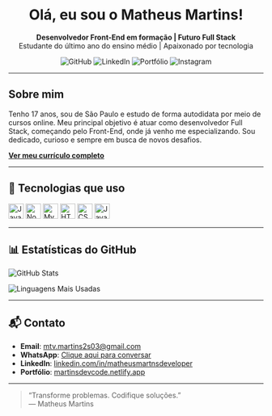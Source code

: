<h1 align="center">Olá, eu sou o Matheus Martins!</h1>

<p align="center">
  <strong>Desenvolvedor Front-End em formação | Futuro Full Stack</strong><br/>
  Estudante do último ano do ensino médio | Apaixonado por tecnologia
</p>

<p align="center">
  <img src="https://img.shields.io/badge/GitHub-000?style=for-the-badge&logo=github&logoColor=white" alt="GitHub" />
  <img src="https://img.shields.io/badge/LinkedIn-0A66C2?style=for-the-badge&logo=linkedin&logoColor=white" alt="LinkedIn" />
  <img src="https://img.shields.io/badge/Portfólio-111?style=for-the-badge&logo=vercel&logoColor=white" alt="Portfólio" />
  <img src="https://img.shields.io/badge/Instagram-E4405F?style=for-the-badge&logo=instagram&logoColor=white" alt="Instagram" />
</p>

---

## Sobre mim

Tenho 17 anos, sou de São Paulo e estudo de forma autodidata por meio de cursos online. Meu principal objetivo é atuar como desenvolvedor Full Stack, começando pelo Front-End, onde já venho me especializando. Sou dedicado, curioso e sempre em busca de novos desafios.

[**Ver meu currículo completo**](https://drive.google.com/file/d/1RcWssKfUAw-CPd4lTTQgQuMk-ouVCkyh/view?usp=drivesdk)

---

## 🚀 Tecnologias que uso

<p align="left">
  <img src="https://cdn.jsdelivr.net/gh/devicons/devicon/icons/javascript/javascript-original.svg" width="30" title="JavaScript" />
  <img src="https://cdn.jsdelivr.net/gh/devicons/devicon/icons/nodejs/nodejs-original.svg" width="30" title="Node.js" />
  <img src="https://cdn.jsdelivr.net/gh/devicons/devicon/icons/mysql/mysql-original.svg" width="30" title="MySQL" />
  <img src="https://cdn.jsdelivr.net/gh/devicons/devicon/icons/html5/html5-original.svg" width="30" title="HTML" />
  <img src="https://cdn.jsdelivr.net/gh/devicons/devicon/icons/css3/css3-original.svg" width="30" title="CSS" />
  <img src="https://cdn.jsdelivr.net/gh/devicons/devicon/icons/java/java-original.svg" width="30" title="Java" />
</p>

---

## 📊 Estatísticas do GitHub

![GitHub Stats](https://github-readme-stats.vercel.app/api?username=MartnsProjetos&show_icons=true&theme=radical&hide=prs,issues)

![Linguagens Mais Usadas](https://github-readme-stats.vercel.app/api/top-langs/?username=MartnsProjetos&layout=compact&theme=radical)

---

## 📬 Contato

- **Email**: mtv.martins2s03@gmail.com  
- **WhatsApp**: [Clique aqui para conversar](https://wa.me/5511963823159)  
- **LinkedIn**: [linkedin.com/in/matheusmartnsdeveloper](https://www.linkedin.com/in/matheusmartnsdeveloper)  
- **Portfólio**: [martinsdevcode.netlify.app](https://martinsdevcode.netlify.app)

---

> “Transforme problemas. Codifique soluções.”  
> — Matheus Martins
